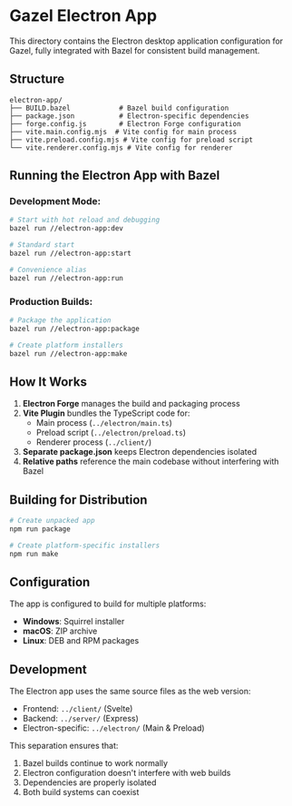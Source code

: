 # Gazel Electron App

This directory contains the Electron desktop application configuration for Gazel, fully integrated with Bazel for consistent build management.

## Structure

```
electron-app/
├── BUILD.bazel            # Bazel build configuration
├── package.json           # Electron-specific dependencies
├── forge.config.js        # Electron Forge configuration
├── vite.main.config.mjs  # Vite config for main process
├── vite.preload.config.mjs # Vite config for preload script
└── vite.renderer.config.mjs # Vite config for renderer
```

## Running the Electron App with Bazel

### Development Mode:
```bash
# Start with hot reload and debugging
bazel run //electron-app:dev

# Standard start
bazel run //electron-app:start

# Convenience alias
bazel run //electron-app:run
```

### Production Builds:
```bash
# Package the application
bazel run //electron-app:package

# Create platform installers
bazel run //electron-app:make
```

## How It Works

1. **Electron Forge** manages the build and packaging process
2. **Vite Plugin** bundles the TypeScript code for:
   - Main process (`../electron/main.ts`)
   - Preload script (`../electron/preload.ts`)
   - Renderer process (`../client/`)
3. **Separate package.json** keeps Electron dependencies isolated
4. **Relative paths** reference the main codebase without interfering with Bazel

## Building for Distribution

```bash
# Create unpacked app
npm run package

# Create platform-specific installers
npm run make
```

## Configuration

The app is configured to build for multiple platforms:
- **Windows**: Squirrel installer
- **macOS**: ZIP archive
- **Linux**: DEB and RPM packages

## Development

The Electron app uses the same source files as the web version:
- Frontend: `../client/` (Svelte)
- Backend: `../server/` (Express)
- Electron-specific: `../electron/` (Main & Preload)

This separation ensures that:
1. Bazel builds continue to work normally
2. Electron configuration doesn't interfere with web builds
3. Dependencies are properly isolated
4. Both build systems can coexist
